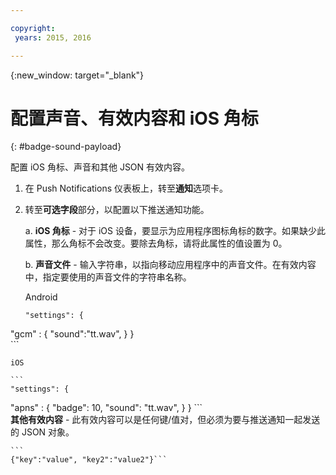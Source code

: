 ```yaml
---

copyright:
 years: 2015, 2016

---
```


{:new_window: target="_blank"}
# 配置声音、有效内容和 iOS 角标

{: #badge-sound-payload}

配置 iOS 角标、声音和其他 JSON 有效内容。

1. 在 Push Notifications 仪表板上，转至**通知**选项卡。
2. 转至**可选字段**部分，以配置以下推送通知功能。

	a. **iOS 角标** - 对于 iOS 设备，要显示为应用程序图标角标的数字。如果缺少此属性，那么角标不会改变。要除去角标，请将此属性的值设置为 0。

	b. **声音文件** - 输入字符串，以指向移动应用程序中的声音文件。在有效内容中，指定要使用的声音文件的字符串名称。


	Android

	```
	"settings": {
"gcm" : { 
"sound":"tt.wav",
	  }
	 }  
	```

	iOS

	```
	"settings": {
"apns" : { 
"badge": 10,
	      "sound": "tt.wav",
	  }
	}
	``` 		
**其他有效内容** - 此有效内容可以是任何键/值对，但必须为要与推送通知一起发送的 JSON 对象。

	```
	{"key":"value", "key2":"value2"}```
